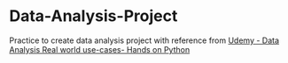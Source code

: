 # Data-Analysis-Project

Practice to create data analysis project with reference from [Udemy - Data Analysis Real world use-cases- Hands on Python](https://www.udemy.com/course/data-analysis-real-world-use-cases-hands-on-python/)
